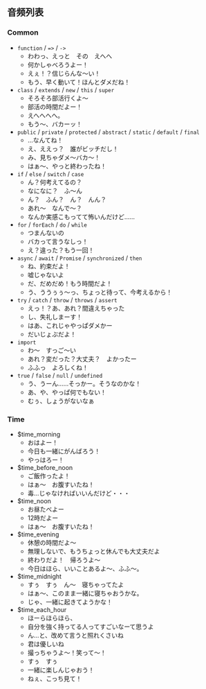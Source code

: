 ## 音频列表

### Common

* `function` / `=>` / `->`
  - わわっ、えっと　その　えへへ
  - 何かしゃべろうよー！
  - えぇ！？信じらんな～い！
  - もう、早く動いて！ほんとダメだね！
* `class` / `extends` / `new` / `this` / `super`
  - そろそろ部活行くよ～
  - 部活の時間だよー！
  - えへへへへ。
  - もう～、バカーッ！
* `public` / `private` / `protected` / `abstract` / `static` / `default` / `final`
  - …なんてね！
  - え、ええっ？　誰がビッチだし！
  - み、見ちゃダメ～バカ～！
  - はぁ～、やっと終わったね！
* `if` / `else` / `switch` / `case`
  - ん？何考えてるの？
  - なになに？　ふ～ん
  - ん？　ふん？　ん？　んん？
  - あれ～　なんで～？
  - なんか実感こもってて怖いんだけど……
* `for` / `forEach` / `do` / `while`
  - つまんないの
  - バカって言うなしっ！
  - え？違った？もう一回！
* `async` / `await` / `Promise` / `synchronized` / `then`
  - ね、約束だよ！
  - 嘘じゃないよ
  - だ、だめだめ！もう時間だよ！
  - う、ううぅぅ～っ、ちょっと待って、今考えるから！
* `try` / `catch` /  `throw` / `throws` / `assert`
  - えっ！？あ、あれ？間違えちゃった
  - し、失礼しまーす！
  - はあ、これじゃやっぱダメかー
  - だいじょぶだよ！
* `import`
  - わ～　すっご～い
  - あれ？変だった？大丈夫？　よかったー
  - ふふっ　よろしくね！
* `true` / `false` / `null` / `undefined`
  - う、うーん……そっかー。そうなのかな！
  - あ、や、やっぱ何でもない！
  - むぅ、しょうがないなぁ


### Time

* $time_morning
  - おはよー！
  - 今日も一緒にがんばろう！
  - やっはろー！
* $time_before_noon
  - ご飯作ったよ！
  - はぁ～　お腹すいたね！
  - 毒…じゃなければいいんだけど・・・
* $time_noon
  - お昼たべよー
  - 12時だよー
  - はぁ～　お腹すいたね！
* $time_evening
  - 休憩の時間だよ～
  - 無理しないで、もうちょっと休んでも大丈夫だよ
  - 終わりだよ！　帰ろうよ～
  - 今日はほら、いいことあるよ～、ふふ～。
* $time_midnight
  - すぅ　すぅ　ん～　寝ちゃってたよ
  - はぁ～、このまま一緒に寝ちゃおうかな。
  - じゃ、一緒に起きてようかな！
* $time_each_hour
  - ほーらほらほら、
  - 自分を強く持ってる人ってすごいなーて思うよ
  - ん…と、改めて言うと照れくさいね
  - 君は優しいね
  - 撮っちゃうよ～！笑って～！
  - すぅ　すぅ
  - 一緒に楽しんじゃおう！
  - ねぇ、こっち見て！
